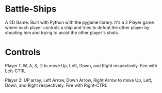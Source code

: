 # Battle-Ships
 A 2D Game. Built with Python with the pygame library. It's a 2 Player game where each player controls a ship and tries to defeat the other player by shooting him and trying to avoid the other player's shots.
 
# Controls

Player 1: W, A, S, D to move Up, Left, Down, and Right respectively. Fire with Left-CTRL

Player 2: UP array, Left Arrow, Down Arrow, Right Arrow to move Up, Left, Down, and Right respectively. Fire with Right-CTRL
